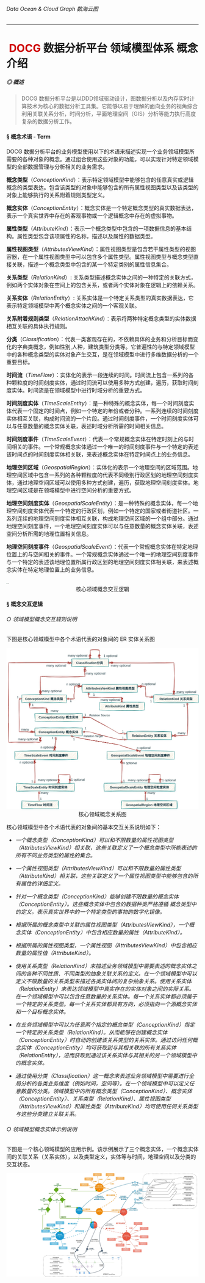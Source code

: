 ###### Data Ocean & Cloud Graph  数海云图

***
# <span style="color:#CE0000;"> DOCG </span>数据分析平台 领域模型体系 概念介绍

##### ◎ 概述 

> DOCG 数据分析平台是以DDD领域驱动设计，图数据分析以及内存实时计算技术为核心的数据分析工具集。它能够以易于理解的面向业务的视角综合利用关联关系分析，时间分析，平面地理空间（GIS）分析等能力执行高度复杂的数据分析工作。



#### § 概念术语 - Term 

DOCG 数据分析平台的业务模型使用以下的术语来描述实现一个业务领域模型所需要的各种对象的概念。通过组合使用这些对象的功能，可以实现针对特定领域模型的全部数据管理与分析相关的业务需求。

**概念类型**（*ConceptionKind*）：表示特定领域模型中能够包含的任意真实或逻辑概念的类型表达。包含该类型的对象中能够包含的所有属性视图类型以及该类型的对象上能够执行的关系附着规则类型定义。

**概念实体**（*ConceptionEntity*）：概念实体是一个特定概念类型的真实数据表达，表示一个真实世界中存在的客观事物或一个逻辑概念中存在的虚拟事物。

**属性类型**（*AttributeKind*）：表示一个概念类型中包含的一项数据信息的基本结构。属性类型包含该项属性的名称，描述以及属性的数据类型。

**属性视图类型**（*AttributesViewKind*）：属性视图类型是包含若干属性类型的视图容器，在一个属性视图类型中可以包含多个属性类型。属性视图类型与概念类型直接关联，描述一个概念类型中包含的某一个特定类别的属性信息集合。

**关系类型**（*RelationKind*）: 关系类型描述概念实体之间的一种特定的关联方式，例如两个实体对象在空间上的包含关系，或者两个实体对象在逻辑上的依赖关系。

**关系实体**（*RelationEntity*）: 关系实体是一个特定关系类型的真实数据表达，它表示特定领域模型中两个概念实体之间的一个客观关联。

**关系附着规则类型**（*RelationAttachKind*）：表示将两种特定概念类型的实体数据相互关联的具体执行规则。

**分类**（*Classification*）：代表一类客观存在的，不依赖具体的业务和分析目标而变化的字典类概念，例如性别,人种，建筑类型分类等。它普遍性的与特定领域模型中的各种概念类型的实体对象产生交互，是在领域模型中进行多维数据分析的一个重要目标。

**时间流**（*TimeFlow*）：实体化的表示一段连续的时间。时间流上包含一系列的各种颗粒度的时间刻度实体，通过时间流可以使用多种方式创建，遍历，获取时间刻度实体。时间流是在领域模型中进行时域分析的重要方式。

**时间刻度实体**（*TimeScaleEntity*）：是一种特殊的概念实体，每一个时间刻度实体代表一个固定的时间点，例如一个特定的年份或者分钟。一系列连续的时间刻度实体相互关联，构成时间流的一个片段。通过时间刻度事件，一个时间刻度实体可以与任意数量的概念实体关联，表述时域分析所需的时间相关信息。

**时间刻度事件**（*TimeScaleEvent*）：代表一个常规概念实体在特定时刻上的与时间相关的事件。一个常规概念实体通过一个唯一的时间刻度事件与一个特定的表述该时间点的时间刻度实体相关联，来表述概念实体在特定时间点上的业务信息。

**地理空间区域**（*GeospatialRegion*）：实体化的表示一个地理空间的区域范围。地理空间区域中包含一系列的各种颗粒度的代表不同级别行政区划的地理空间刻度实体，通过地理空间区域可以使用多种方式创建，遍历，获取地理空间刻度实体。地理空间区域是在领域模型中进行空间分析的重要方式。

**地理空间刻度实体**（*GeospatialScaleEntity*）：是一种特殊的概念实体，每一个地理空间刻度实体代表一个特定的行政区划，例如一个特定的国家或者街道社区。一系列连续的地理空间刻度实体相互关联，构成地理空间区域的一个组中部分。通过地理空间刻度事件，一个地理空间刻度实体可以与任意数量的概念实体关联，表述空间分析所需的地理位置相关信息。

**地理空间刻度事件**（*GeospatialScaleEvent*）：代表一个常规概念实体在特定地理位置上的与空间相关的事件。一个常规概念实体通过一个唯一的地理空间刻度事件与一个特定的表述该地理位置所属行政区划的地理空间刻度实体相关联，来表述概念实体在特定地理位置上的业务信息。

<img src="documentPic/coreRealmScope.jpg" alt="image" style="zoom:12.5%;" />

<center>核心领域概念交互逻辑</center>

#### § 概念交互逻辑 

###### *○ 领域模型概念交互规则说明*

下图是核心领域模型中各个术语代表的对象间的 ER 实体关系图

<img src="documentPic/DOCG-Term-ER.jpg" alt="image" style="zoom:50%;" />

<center>核心领域概念关系图</center>


核心领域模型中各个术语代表的对象间的基本交互关系说明如下：

- *一个概念类型（ConceptionKind）可以和不限数量的属性视图类型（AttributesViewKind）相关联，这些关联定义了一个概念类型中所能表述的所有不同业务类型的属性的集合。*

- *一个属性视图类型（AttributesViewKind）可以和不限数量的属性类型（AttributeKind）相关联，这些关联定义了一个属性视图类型中能够包含的所有属性的详细定义。*

- *针对一个概念类型（ConceptionKind）能够创建不限数量的概念实体（ConceptionEntity）。这些概念实体中包含的数据种类严格遵循 概念类型中的定义。表示真实世界中的一个特定类型的事物的数字化镜像。*

- *根据所属的概念类型中关联的属性视图类型（AttributesViewKind），一个概念实体（ConceptionEntity）中包含相应数量的属性（AttributeKind）。*

- *根据所属的属性视图类型，一个属性视图（AttributesViewKind）中包含相应数量的属性值（AttributeKind）。*

- *使用关系类型（RelationKind）来描述业务领域模型中需要表述的概念实体之间的各种不同性质、不同类型的抽象关联关系的定义。在一个领域模型中可以定义不限数量的关系类型来描述各类实体间的复杂抽象关系。使用关系实体（RelationEntity）来表达领域模型中真实存在的实体对象之间的实际关系。在一个领域模型中可以包含任意数量的关系实体。每一个关系实体都必须属于一个特定的关系类型。每一个关系实体都具有方向，必须指向一个源概念实体和一个目标概念实体。*

- *在业务领域模型中可以为任意两个指定的概念类型（ConceptionKind）指定一个特定的关系类型（RelationKind）。从而能够在创建概念实体（ConceptionEntity）时自动的创建该关系类型的关系实体。通过访问任何概念实体（ConceptionEntity）均可获取到与其相关联的所有关系实体（RelationEntity），进而获取到通过该关系实体与其相关的另一个领域模型中的概念实体。*

- *通过使用分类（Classification）这一概念来表述业务领域模型中需要进行全局分析的各类业务维度（例如时间，空间等）。在一个领域模型中可以定义任意数量的分类。领域模型中的所有概念类型（ConceptionKind）、概念实体（ConceptionEntity）、关系类型（RelationKind）、属性视图类型（AttributesViewKind）和属性类型（AttributeKind）均可使用任何关系类型与这些分类建立关联关系。*



###### *○ 领域模型概念实体示例说明*

下图是一个核心领域模型的应用示例。该示例展示了三个概念实体，一个概念实体间的关联关系（关系实体），以及类型定义，实体等与时间，地理空间以及分类的交互状态。

<img src="documentPic/conceptionEntitiesExample.jpg" alt="image" />

